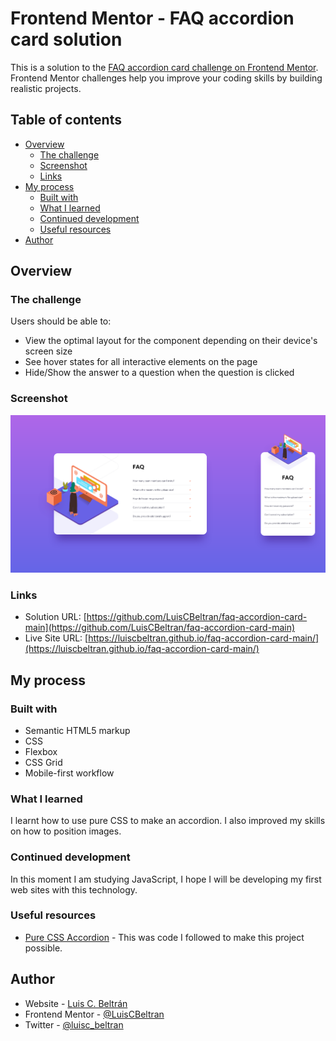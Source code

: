 # Frontend Mentor - FAQ accordion card solution

This is a solution to the [FAQ accordion card challenge on Frontend Mentor](https://www.frontendmentor.io/challenges/faq-accordion-card-XlyjD0Oam). Frontend Mentor challenges help you improve your coding skills by building realistic projects. 

## Table of contents

- [Overview](#overview)
  - [The challenge](#the-challenge)
  - [Screenshot](#screenshot)
  - [Links](#links)
- [My process](#my-process)
  - [Built with](#built-with)
  - [What I learned](#what-i-learned)
  - [Continued development](#continued-development)
  - [Useful resources](#useful-resources)
- [Author](#author)

## Overview

### The challenge

Users should be able to:

- View the optimal layout for the component depending on their device's screen size
- See hover states for all interactive elements on the page
- Hide/Show the answer to a question when the question is clicked

### Screenshot

![](./images/faq-accordion-img.png)

### Links

- Solution URL: [https://github.com/LuisCBeltran/faq-accordion-card-main](https://github.com/LuisCBeltran/faq-accordion-card-main)
- Live Site URL: [https://luiscbeltran.github.io/faq-accordion-card-main/](https://luiscbeltran.github.io/faq-accordion-card-main/)

## My process

### Built with

- Semantic HTML5 markup
- CSS
- Flexbox
- CSS Grid
- Mobile-first workflow

### What I learned

I learnt how to use pure CSS to make an accordion. I also improved my skills on how to position images.

### Continued development

In this moment I am studying JavaScript, I hope I will be developing my first web sites with this technology.

### Useful resources

- [Pure CSS Accordion](https://codepen.io/raubaca/pen/PZzpVe) - This was code I followed to make this project possible.

## Author

- Website - [Luis C. Beltrán](https://github.com/LuisCBeltran)
- Frontend Mentor - [@LuisCBeltran](https://www.frontendmentor.io/profile/LuisCBeltran)
- Twitter - [@luisc_beltran](https://twitter.com/luisc_beltran)
